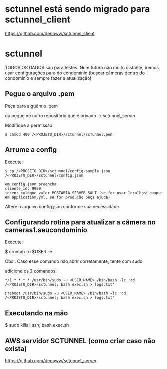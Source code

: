 # sctunnel está sendo migrado para sctunnel_client

https://github.com/denoww/sctunnel_client

# sctunnel

TODOS OS DADOS são para testes. Num futuro não muito distante, iremos usar configurações para do condomínio (buscar câmeras dentro do condominio e sempre fazer a atualização)

## Pegue o arquivo .pem

Peça para alguém o .pem 

ou pegue no outro repositório que é privado -> sctunnel_server

Modifique a permissão

```
$ chmod 400 /<PROJETO_DIR>/sctunnel/scTunnel.pem
```

## Arrume a config

Execute:

```
$ cp /<PROJETO_DIR>/sctunnel/config-sample.json /<PROJETO_DIR>/sctunnel/config.json
```

```
em config.json preencha
cliente_id: 9999
token: coloque valor PORTARIA_SERVER_SALT (se for usar localhost pegue em application.yml, se for produção peça ajuda)
```

Altere o arquivo config.json conforme sua necessidade

## Configurando rotina para atualizar a câmera no cameras1.seucondominio

Execute:

$ crontab -u $USER -e

Obs.: Caso esse comando não abrir corretamente, tente com sudo

adicione os 2 comandos:

`*/1 * * * * /usr/bin/sudo -u <USER_NAME> /bin/bash -lc 'cd /<PROJETO_DIR>/sctunnel; bash exec.sh > logs.txt'`

`@reboot /usr/bin/sudo -u <USER_NAME> /bin/bash -lc 'cd /<PROJETO_DIR>/sctunnel; bash exec.sh > logs.txt'`


## Executando na mão

$ sudo killall ssh; bash exec.sh

## AWS servidor SCTUNNEL (como criar caso não exista)

https://github.com/denoww/sctunnel_server


